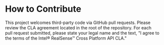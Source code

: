 # How to Contribute

This project welcomes third-party code via GitHub pull requests. Please review the CLA agreement located in the root of the repository. For each pull request submitted, please state your legal name and the text, "I agree to the terms of the Intel® RealSense™ Cross Platform API CLA."